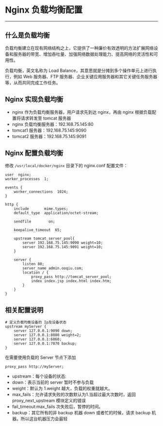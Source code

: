 # Nginx 负载均衡配置

---

## 什么是负载均衡

负载均衡建立在现有网络结构之上，它提供了一种廉价有效透明的方法扩展网络设备和服务器的带宽、增加吞吐量、加强网络数据处理能力、提高网络的灵活性和可用性。

负载均衡，英文名称为 Load Balance，其意思就是分摊到多个操作单元上进行执行，例如 Web 服务器、FTP 服务器、企业关键应用服务器和其它关键任务服务器等，从而共同完成工作任务。

## Nginx 实现负载均衡

* nginx 作为负载均衡服务器，用户请求先到达 nginx，再由 nginx 根据负载配置将请求转发至 tomcat 服务器
* nginx 负载均衡服务器：192.168.75.145:80
* tomcat1 服务器：192.168.75.145:9090
* tomcat2 服务器：192.168.75.145:9091

## Nginx 配置负载均衡

修改 `/usr/local/docker/nginx` 目录下的 nginx.conf 配置文件：

```
user  nginx;
worker_processes  1;

events {
    worker_connections  1024;
}

http {
    include       mime.types;
    default_type  application/octet-stream;

    sendfile        on;

    keepalive_timeout  65;
	
	upstream tomcat_server_pool{
		server 192.168.75.145:9090 weight=10;
		server 192.168.75.145:9091 weight=10;
	}

	server {
		listen 80;
		server_name admin.ooqiu.com;
		location / {
			proxy_pass http://tomcat_server_pool;
			index index.jsp index.html index.htm;
		}
	}
}
```

## 相关配置说明

```
# 定义负载均衡设备的 Ip及设备状态 
upstream myServer {   
    server 127.0.0.1:9090 down; 
    server 127.0.0.1:8080 weight=2; 
    server 127.0.0.1:6060; 
    server 127.0.0.1:7070 backup; 
}
```

在需要使用负载的 Server 节点下添加

```
proxy_pass http://myServer;
```

* upstream：每个设备的状态:
* down：表示当前的 server 暂时不参与负载 
* weight：默认为 1.weight 越大，负载的权重就越大。 
* max_fails：允许请求失败的次数默认为1.当超过最大次数时，返回 proxy_next_upstream 模块定义的错误 
* fail_timeout:max_fails 次失败后，暂停的时间。 
* backup：其它所有的非 backup 机器 down 或者忙的时候，请求 backup 机器。所以这台机器压力会最轻